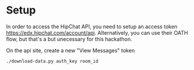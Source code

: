 # Setup
In order to access the HipChat API, you need to setup an access token https://edx.hipchat.com/account/api.
Alternatively, you can use their OATH flow, but that's a but unecessary for this hackathon.

On the api site, create a new "View Messages" token

`./download-data.py auth_key room_id`

